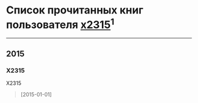 # Список прочитанных книг пользователя [x2315](http://vk.com/id191472748)<sup>1</sup>
---

## 2015

### X2315
X2315
> [2015-01-01] 



